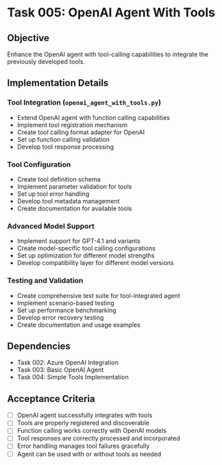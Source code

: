 # Task 005: OpenAI Agent With Tools

## Objective
Enhance the OpenAI agent with tool-calling capabilities to integrate the previously developed tools.

## Implementation Details

### Tool Integration (`openai_agent_with_tools.py`)
- Extend OpenAI agent with function calling capabilities
- Implement tool registration mechanism
- Create tool calling format adapter for OpenAI
- Set up function calling validation
- Develop tool response processing

### Tool Configuration
- Create tool definition schema
- Implement parameter validation for tools
- Set up tool error handling
- Develop tool metadata management
- Create documentation for available tools

### Advanced Model Support
- Implement support for GPT-4.1 and variants
- Create model-specific tool calling configurations
- Set up optimization for different model strengths
- Develop compatibility layer for different model versions

### Testing and Validation
- Create comprehensive test suite for tool-integrated agent
- Implement scenario-based testing
- Set up performance benchmarking
- Develop error recovery testing
- Create documentation and usage examples

## Dependencies
- Task 002: Azure OpenAI Integration
- Task 003: Basic OpenAI Agent
- Task 004: Simple Tools Implementation

## Acceptance Criteria
- [ ] OpenAI agent successfully integrates with tools
- [ ] Tools are properly registered and discoverable
- [ ] Function calling works correctly with OpenAI models
- [ ] Tool responses are correctly processed and incorporated
- [ ] Error handling manages tool failures gracefully
- [ ] Agent can be used with or without tools as needed